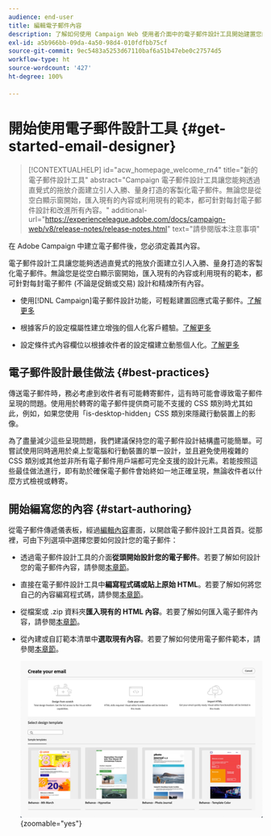 ```yaml
---
audience: end-user
title: 編輯電子郵件內容
description: 了解如何使用 Campaign Web 使用者介面中的電子郵件設計工具開始建置您的內容
exl-id: a5b966bb-09da-4a50-98d4-010fdfbb75cf
source-git-commit: 9ec5483a5253d67110baf6a51b47ebe0c27574d5
workflow-type: ht
source-wordcount: '427'
ht-degree: 100%

---
```


# 開始使用電子郵件設計工具 {#get-started-email-designer}

>[!CONTEXTUALHELP]
>id="acw_homepage_welcome_rn4"
>title="新的電子郵件設計工具"
>abstract="Campaign 電子郵件設計工具讓您能夠透過直覺式的拖放介面建立引人入勝、量身打造的客製化電子郵件。無論您是從空白顯示窗開始，匯入現有的內容或利用現有的範本，都可針對每封電子郵件設計和改進所有內容。"
>additional-url="https://experienceleague.adobe.com/docs/campaign-web/v8/release-notes/release-notes.html" text="請參閱版本注意事項"

在 Adobe Campaign 中建立電子郵件後，您必須定義其內容。

電子郵件設計工具讓您能夠透過直覺式的拖放介面建立引人入勝、量身打造的客製化電子郵件。無論您是從空白顯示窗開始，匯入現有的內容或利用現有的範本，都可針對每封電子郵件 (不論是促銷或交易) 設計和精煉所有內容。

<!--Built to deliver HTML optimized for responsive design, the Email Designer allows you to easily define and apply visibility conditions and dynamic content to an email, template, or fragment directly through the user interface. You can seamlessly switch between the drag and drop interface and HTML code at the click of a button.

The Email Designer allows you to create email content and email content templates. It is compatible with simple emails, transactional emails, A/B test emails, multilingual emails, and recurring emails.-->

* 使用[!DNL Campaign]電子郵件設計功能，可輕鬆建置回應式電子郵件。[了解更多](create-email-content.md)

* 根據客戶的設定檔屬性建立增強的個人化客戶體驗。[了解更多](../personalization/personalize.md)

* 設定條件式內容欄位以根據收件者的設定檔建立動態個人化。[了解更多](../personalization/conditions.md)

## 電子郵件設計最佳做法 {#best-practices}

傳送電子郵件時，務必考慮到收件者有可能轉寄郵件，這有時可能會導致電子郵件呈現的問題。使用用於轉寄的電子郵件提供商可能不支援的 CSS 類別時尤其如此，例如，如果您使用「is-desktop-hidden」CSS 類別來隱藏行動裝置上的影像。

為了盡量減少這些呈現問題，我們建議保持您的電子郵件設計結構盡可能簡單。可嘗試使用同時適用於桌上型電腦和行動裝置的單一設計，並且避免使用複雜的 CSS 類別或其他並非所有電子郵件用戶端都可完全支援的設計元素。若能按照這些最佳做法進行，即有助於確保電子郵件會始終如一地正確呈現，無論收件者以什麼方式檢視或轉寄。

## 開始編寫您的內容  {#start-authoring}

從電子郵件傳遞儀表板，經過[編輯內容](edit-content.md)畫面，以開啟電子郵件設計工具首頁。從那裡，可由下列選項中選擇您要如何設計您的電子郵件：

* 透過電子郵件設計工具的介面&#x200B;**從頭開始設計您的電子郵件**。若要了解如何設計您的電子郵件內容，請參閱[本章節](create-email-content.md)。

* 直接在電子郵件設計工具中&#x200B;**編寫程式碼或貼上原始 HTML**。若要了解如何將您自己的內容編寫程式碼，請參閱[本章節](code-content.md)。

* 從檔案或 .zip 資料夾&#x200B;**匯入現有的 HTML 內容**。若要了解如何匯入電子郵件內容，請參閱[本章節](existing-content.md)。

* 從內建或自訂範本清單中&#x200B;**選取現有內容**。若要了解如何使用電子郵件範本，請參閱[本章節](create-email-templates.md)。

  ![](assets/email_designer_create_options.png){zoomable=&quot;yes&quot;}
